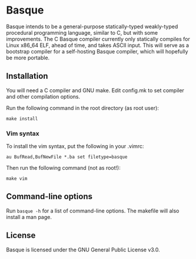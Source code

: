 # Basque
Basque intends to be a general-purpose statically-typed weakly-typed procedural programming language, similar to C, but with some improvements. The C Basque compiler currently only statically compiles for Linux x86\_64 ELF, ahead of time, and takes ASCII input. This will serve as a bootstrap compiler for a self-hosting Basque compiler, which will hopefully be more portable.

## Installation
You will need a C compiler and GNU make. Edit config.mk to set compiler and other compilation options.

Run the following command in the root directory (as root user):
```
make install
```
### Vim syntax
To install the vim syntax, put the following in your .vimrc:
```
au BufRead,BufNewFile *.ba set filetype=basque
```
Then run the following command (not as root!):
```
make vim
```

## Command-line options
Run `basque -h` for a list of command-line options. The makefile will also install a man page.

## License
Basque is licensed under the GNU General Public License v3.0.

